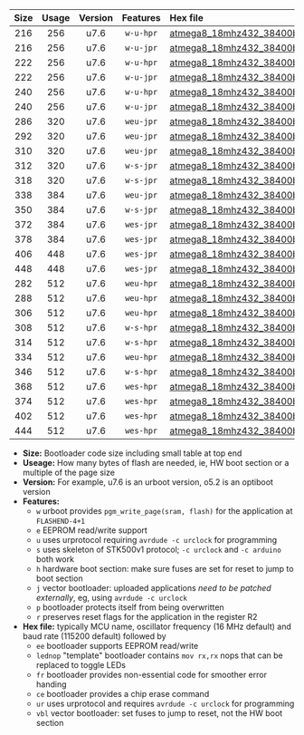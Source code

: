 |Size|Usage|Version|Features|Hex file|
|:-:|:-:|:-:|:-:|:--|
|216|256|u7.6|`w-u-hpr`|[atmega8_18mhz432_38400bps_ur.hex](https://raw.githubusercontent.com/stefanrueger/urboot/main//atmega8_18mhz432_38400bps_ur.hex)|
|216|256|u7.6|`w-u-jpr`|[atmega8_18mhz432_38400bps_ur_vbl.hex](https://raw.githubusercontent.com/stefanrueger/urboot/main//atmega8_18mhz432_38400bps_ur_vbl.hex)|
|222|256|u7.6|`w-u-hpr`|[atmega8_18mhz432_38400bps_lednop_ur.hex](https://raw.githubusercontent.com/stefanrueger/urboot/main//atmega8_18mhz432_38400bps_lednop_ur.hex)|
|222|256|u7.6|`w-u-jpr`|[atmega8_18mhz432_38400bps_lednop_ur_vbl.hex](https://raw.githubusercontent.com/stefanrueger/urboot/main//atmega8_18mhz432_38400bps_lednop_ur_vbl.hex)|
|240|256|u7.6|`w-u-hpr`|[atmega8_18mhz432_38400bps_lednop_fr_ur.hex](https://raw.githubusercontent.com/stefanrueger/urboot/main//atmega8_18mhz432_38400bps_lednop_fr_ur.hex)|
|240|256|u7.6|`w-u-jpr`|[atmega8_18mhz432_38400bps_lednop_fr_ur_vbl.hex](https://raw.githubusercontent.com/stefanrueger/urboot/main//atmega8_18mhz432_38400bps_lednop_fr_ur_vbl.hex)|
|286|320|u7.6|`weu-jpr`|[atmega8_18mhz432_38400bps_ee_ur_vbl.hex](https://raw.githubusercontent.com/stefanrueger/urboot/main//atmega8_18mhz432_38400bps_ee_ur_vbl.hex)|
|292|320|u7.6|`weu-jpr`|[atmega8_18mhz432_38400bps_ee_lednop_ur_vbl.hex](https://raw.githubusercontent.com/stefanrueger/urboot/main//atmega8_18mhz432_38400bps_ee_lednop_ur_vbl.hex)|
|310|320|u7.6|`weu-jpr`|[atmega8_18mhz432_38400bps_ee_lednop_fr_ur_vbl.hex](https://raw.githubusercontent.com/stefanrueger/urboot/main//atmega8_18mhz432_38400bps_ee_lednop_fr_ur_vbl.hex)|
|312|320|u7.6|`w-s-jpr`|[atmega8_18mhz432_38400bps_vbl.hex](https://raw.githubusercontent.com/stefanrueger/urboot/main//atmega8_18mhz432_38400bps_vbl.hex)|
|318|320|u7.6|`w-s-jpr`|[atmega8_18mhz432_38400bps_lednop_vbl.hex](https://raw.githubusercontent.com/stefanrueger/urboot/main//atmega8_18mhz432_38400bps_lednop_vbl.hex)|
|338|384|u7.6|`weu-jpr`|[atmega8_18mhz432_38400bps_ee_lednop_fr_ce_ur_vbl.hex](https://raw.githubusercontent.com/stefanrueger/urboot/main//atmega8_18mhz432_38400bps_ee_lednop_fr_ce_ur_vbl.hex)|
|350|384|u7.6|`w-s-jpr`|[atmega8_18mhz432_38400bps_lednop_fr_vbl.hex](https://raw.githubusercontent.com/stefanrueger/urboot/main//atmega8_18mhz432_38400bps_lednop_fr_vbl.hex)|
|372|384|u7.6|`wes-jpr`|[atmega8_18mhz432_38400bps_ee_vbl.hex](https://raw.githubusercontent.com/stefanrueger/urboot/main//atmega8_18mhz432_38400bps_ee_vbl.hex)|
|378|384|u7.6|`wes-jpr`|[atmega8_18mhz432_38400bps_ee_lednop_vbl.hex](https://raw.githubusercontent.com/stefanrueger/urboot/main//atmega8_18mhz432_38400bps_ee_lednop_vbl.hex)|
|406|448|u7.6|`wes-jpr`|[atmega8_18mhz432_38400bps_ee_lednop_fr_vbl.hex](https://raw.githubusercontent.com/stefanrueger/urboot/main//atmega8_18mhz432_38400bps_ee_lednop_fr_vbl.hex)|
|448|448|u7.6|`wes-jpr`|[atmega8_18mhz432_38400bps_ee_lednop_fr_ce_vbl.hex](https://raw.githubusercontent.com/stefanrueger/urboot/main//atmega8_18mhz432_38400bps_ee_lednop_fr_ce_vbl.hex)|
|282|512|u7.6|`weu-hpr`|[atmega8_18mhz432_38400bps_ee_ur.hex](https://raw.githubusercontent.com/stefanrueger/urboot/main//atmega8_18mhz432_38400bps_ee_ur.hex)|
|288|512|u7.6|`weu-hpr`|[atmega8_18mhz432_38400bps_ee_lednop_ur.hex](https://raw.githubusercontent.com/stefanrueger/urboot/main//atmega8_18mhz432_38400bps_ee_lednop_ur.hex)|
|306|512|u7.6|`weu-hpr`|[atmega8_18mhz432_38400bps_ee_lednop_fr_ur.hex](https://raw.githubusercontent.com/stefanrueger/urboot/main//atmega8_18mhz432_38400bps_ee_lednop_fr_ur.hex)|
|308|512|u7.6|`w-s-hpr`|[atmega8_18mhz432_38400bps.hex](https://raw.githubusercontent.com/stefanrueger/urboot/main//atmega8_18mhz432_38400bps.hex)|
|314|512|u7.6|`w-s-hpr`|[atmega8_18mhz432_38400bps_lednop.hex](https://raw.githubusercontent.com/stefanrueger/urboot/main//atmega8_18mhz432_38400bps_lednop.hex)|
|334|512|u7.6|`weu-hpr`|[atmega8_18mhz432_38400bps_ee_lednop_fr_ce_ur.hex](https://raw.githubusercontent.com/stefanrueger/urboot/main//atmega8_18mhz432_38400bps_ee_lednop_fr_ce_ur.hex)|
|346|512|u7.6|`w-s-hpr`|[atmega8_18mhz432_38400bps_lednop_fr.hex](https://raw.githubusercontent.com/stefanrueger/urboot/main//atmega8_18mhz432_38400bps_lednop_fr.hex)|
|368|512|u7.6|`wes-hpr`|[atmega8_18mhz432_38400bps_ee.hex](https://raw.githubusercontent.com/stefanrueger/urboot/main//atmega8_18mhz432_38400bps_ee.hex)|
|374|512|u7.6|`wes-hpr`|[atmega8_18mhz432_38400bps_ee_lednop.hex](https://raw.githubusercontent.com/stefanrueger/urboot/main//atmega8_18mhz432_38400bps_ee_lednop.hex)|
|402|512|u7.6|`wes-hpr`|[atmega8_18mhz432_38400bps_ee_lednop_fr.hex](https://raw.githubusercontent.com/stefanrueger/urboot/main//atmega8_18mhz432_38400bps_ee_lednop_fr.hex)|
|444|512|u7.6|`wes-hpr`|[atmega8_18mhz432_38400bps_ee_lednop_fr_ce.hex](https://raw.githubusercontent.com/stefanrueger/urboot/main//atmega8_18mhz432_38400bps_ee_lednop_fr_ce.hex)|

- **Size:** Bootloader code size including small table at top end
- **Useage:** How many bytes of flash are needed, ie, HW boot section or a multiple of the page size
- **Version:** For example, u7.6 is an urboot version, o5.2 is an optiboot version
- **Features:**
  + `w` urboot provides `pgm_write_page(sram, flash)` for the application at `FLASHEND-4+1`
  + `e` EEPROM read/write support
  + `u` uses urprotocol requiring `avrdude -c urclock` for programming
  + `s` uses skeleton of STK500v1 protocol; `-c urclock` and `-c arduino` both work
  + `h` hardware boot section: make sure fuses are set for reset to jump to boot section
  + `j` vector bootloader: uploaded applications *need to be patched externally*, eg, using `avrdude -c urclock`
  + `p` bootloader protects itself from being overwritten
  + `r` preserves reset flags for the application in the register R2
- **Hex file:** typically MCU name, oscillator frequency (16 MHz default) and baud rate (115200 default) followed by
  + `ee` bootloader supports EEPROM read/write
  + `lednop` "template" bootloader contains `mov rx,rx` nops that can be replaced to toggle LEDs
  + `fr` bootloader provides non-essential code for smoother error handing
  + `ce` bootloader provides a chip erase command
  + `ur` uses urprotocol and requires `avrdude -c urclock` for programming
  + `vbl` vector bootloader: set fuses to jump to reset, not the HW boot section
